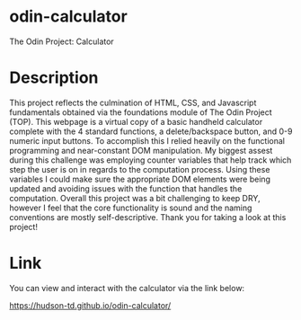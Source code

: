 # odin-calculator
The Odin Project: Calculator

# Description

This project reflects the culmination of HTML, CSS, and Javascript fundamentals obtained via the foundations module of The Odin Project (TOP). This webpage is a virtual copy of a basic handheld calculator complete with the 4 standard functions, a delete/backspace button, and 0-9 numeric input buttons. To accomplish this I relied heavily on the functional programming and near-constant DOM manipulation. My biggest assest during this challenge was employing counter variables that help track which step the user is on in regards to the computation process. Using these variables I could make sure the appropriate DOM elements were being updated and avoiding issues with the function that handles the computation. Overall this project was a bit challenging to keep DRY, however I feel that the core functionality is sound and the naming conventions are mostly self-descriptive. Thank you for taking a look at this project!

# Link

You can view and interact with the calculator via the link below:

https://hudson-td.github.io/odin-calculator/
